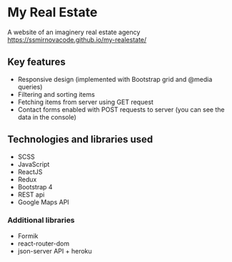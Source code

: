 # My Real Estate

A website of an imaginery real estate agency
https://ssmirnovacode.github.io/my-realestate/

## Key features
- Responsive design (implemented with Bootstrap grid and @media queries)
- Filtering and sorting items
- Fetching items from server using GET request
- Contact forms enabled with POST requests to server (you can see the data in the console)

## Technologies and libraries used
 - SCSS
 - JavaScript
 - ReactJS
 - Redux
 - Bootstrap 4
 - REST api
 - Google Maps API

### Additional libraries
 - Formik
 - react-router-dom
 - json-server API + heroku

